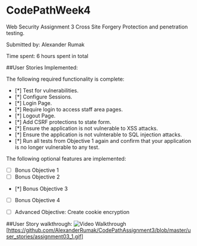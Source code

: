 # CodePathWeek4
Web Security Assignment 3
Cross Site Forgery Protection and penetration testing.

Submitted by: Alexander Rumak

Time spent: 6 hours spent in total

##User Stories Implemented:

The following required functionality is complete:

* [\*] Test for vulnerabilities.
* [\*] Configure Sessions.
* [\*] Login Page.
* [\*] Require login to access staff area pages.
* [\*] Logout Page.
* [\*] Add CSRF protections to state form.
* [\*] Ensure the application is not vulnerable to XSS attacks.
* [\*] Ensure the application is not vulnterable to SQL injection attacks.
* [\*] Run all tests from Objective 1 again and confirm that your application is no longer vulnerable to any test.

The following optional features are implemented:

* [ ] Bonus Objective 1
* [ ] Bonus Objective 2
* [\*] Bonus Objective 3
* [ ] Bonus Objective 4
* [ ] Advanced Objective: Create cookie encryption


##User Story walkthrough:
<img src='https://github.com/AlexanderRumak/CodePathAssignment3/blob/master/user_stories/assignment03_1.gif' title='Video Walkthrough' width='' alt='Video Walkthrough' />
[https://github.com/AlexanderRumak/CodePathAssignment3/blob/master/user_stories/assignment03_1.gif]

